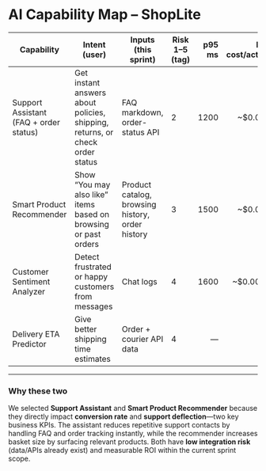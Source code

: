 # AI Capability Map – ShopLite

| Capability | Intent (user) | Inputs (this sprint) | Risk 1–5 (tag) | p95 ms | Est. cost/action | Fallback | Selected |
|---|---|---|---|---:|---:|---|:---:|
| Support Assistant (FAQ + order status) | Get instant answers about policies, shipping, returns, or check order status | FAQ markdown, order-status API | 2 | 1200 | ~$0.002 | Default FAQ page | ✅ |
| Smart Product Recommender | Show “You may also like” items based on browsing or past orders | Product catalog, browsing history, order history | 3 | 1500 | ~$0.003 | Default “Popular Products” list | ✅ |
| Customer Sentiment Analyzer | Detect frustrated or happy customers from messages | Chat logs | 4 | 1600 | ~$0.0025 | Manual escalation | ❌ |
| Delivery ETA Predictor | Give better shipping time estimates | Order + courier API data | 4 | — | — | Default courier estimate | ❌ |

---

### Why these two
We selected **Support Assistant** and **Smart Product Recommender** because they directly impact **conversion rate** and **support deflection**—two key business KPIs. The assistant reduces repetitive support contacts by handling FAQ and order tracking instantly, while the recommender increases basket size by surfacing relevant products. Both have **low integration risk** (data/APIs already exist) and measurable ROI within the current sprint scope.
